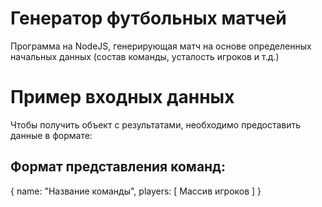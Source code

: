 # Генератор футбольных матчей

Программа на NodeJS, генерирующая матч на основе определенных начальных данных (состав команды, усталость игроков и т.д.)

# Пример входных данных

Чтобы получить объект с результатами, необходимо предоставить данные в формате:

## Формат представления команд:

{
  name: "Название команды",
  players: [
    Массив игроков
  ]
}
